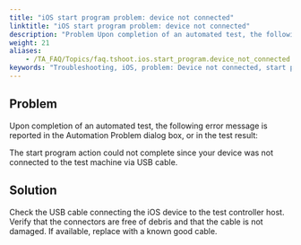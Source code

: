 ```yaml
--- 
title: "iOS start program problem: device not connected"
linktitle: "iOS start program problem: device not connected"
description: "Problem Upon completion of an automated test, the following error message is reported in the Automation Problem dialog box, or in the test result: The start program action could not complete since ..."
weight: 21
aliases: 
    - /TA_FAQ/Topics/faq.tshoot.ios.start_program.device_not_connected.html
keywords: "Troubleshooting, iOS, problem: Device not connected, start program, troubleshooting"
---
```


## Problem

Upon completion of an automated test, the following error message is reported in the Automation Problem dialog box, or in the test result:

The start program action could not complete since your device was not connected to the test machine via USB cable.

## Solution

Check the USB cable connecting the iOS device to the test controller host. Verify that the connectors are free of debris and that the cable is not damaged. If available, replace with a known good cable.




